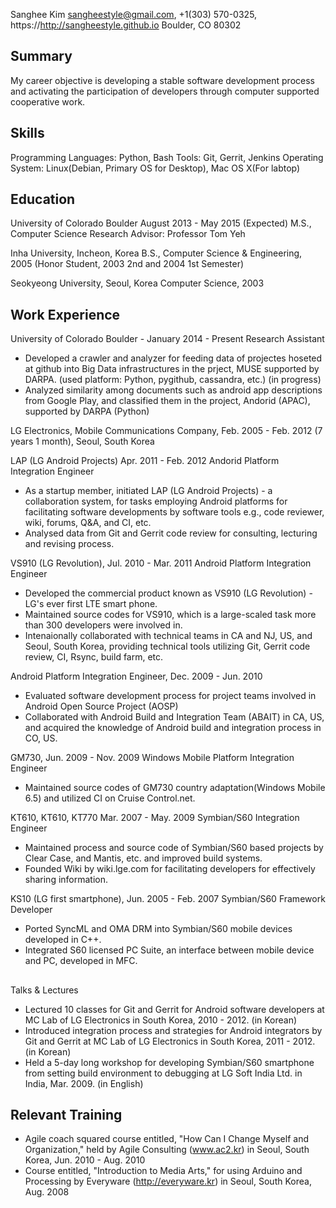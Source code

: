 Sanghee Kim
sangheestyle@gmail.com, +1(303) 570-0325, https://http://sangheestyle.github.io
Boulder, CO 80302

## Summary

My career objective is developing a stable software development process and activating the participation of developers through computer supported cooperative work.

## Skills

Programming Languages: Python, Bash
Tools: Git, Gerrit, Jenkins
Operating System: Linux(Debian, Primary OS for Desktop), Mac OS X(For
labtop)

## Education

University of Colorado Boulder August 2013 - May 2015 (Expected)
M.S., Computer Science
Research Advisor: Professor Tom Yeh

Inha University, Incheon, Korea
B.S., Computer Science & Engineering, 2005 (Honor Student, 2003 2nd and 2004 1st Semester)

Seokyeong University, Seoul, Korea
Computer Science, 2003

## Work Experience

University of Colorado Boulder - January 2014 - Present
Research Assistant

* Developed a crawler and analyzer for feeding data of projectes hoseted at github into Big Data infrastructures in the prject, MUSE supported by DARPA. (used platform: Python, pygithub, cassandra, etc.) (in progress)
* Analyzed similarity among documents such as android app descriptions from Google Play, and classified them in the project, Andorid (APAC), supported by DARPA (Python)

LG Electronics, Mobile Communications Company, Feb. 2005 - Feb. 2012 (7 years 1 month), Seoul, South Korea

LAP (LG Android Projects) Apr. 2011 - Feb. 2012
Andorid Platform Integration Engineer
* As a startup member, initiated LAP (LG Android Projects) - a collaboration system, for tasks employing Android platforms for facilitating software developments by software tools e.g., code reviewer, wiki, forums, Q&A, and CI, etc.
* Analysed data from Git and Gerrit code review for consulting, lecturing and revising process.

VS910 (LG Revolution), Jul. 2010 - Mar. 2011
Android Platform Integration Engineer
* Developed the commercial product known as VS910 (LG Revolution) - LG's ever first LTE smart phone.
* Maintained source codes for VS910, which is a large-scaled task more than 300 developers were involved in.
* Intenaionally collaborated with technical teams in CA and NJ, US, and Seoul, South Korea, providing technical tools utilizing Git, Gerrit code review, CI, Rsync, build farm, etc.

Android Platform Integration Engineer, Dec. 2009 - Jun. 2010
* Evaluated software development process for project teams involved in Android Open Source Project (AOSP)
* Collaborated with Android Build and Integration Team (ABAIT) in CA, US, and acquired the knowledge of Android build and integration process in CO, US.

GM730, Jun. 2009 - Nov. 2009
Windows Mobile Platform Integration Engineer
* Maintained source codes of GM730 country adaptation(Windows Mobile 6.5) and utilized CI on Cruise Control.net.

KT610, KT610, KT770 Mar. 2007 - May. 2009
Symbian/S60 Integration Engineer
* Maintained process and source code of Symbian/S60 based projects by Clear Case, and Mantis, etc. and improved build systems. 
* Founded Wiki by wiki.lge.com for facilitating developers for effectively sharing information.

KS10 (LG first smartphone), Jun. 2005 - Feb. 2007
Symbian/S60 Framework Developer
* Ported SyncML and OMA DRM into Symbian/S60 mobile devices developed in C++.
* Integrated S60 licensed PC Suite, an interface between mobile device and PC, developed in MFC.

##
Talks & Lectures

* Lectured 10 classes for Git and Gerrit for Android software developers at MC Lab of LG Electronics in South Korea, 2010 - 2012. (in Korean)
* Introduced integration process and strategies for Android integrators by Git and Gerrit at MC Lab of LG Electronics in South Korea, 2011 - 2012. (in Korean)
* Held a 5-day long workshop for developing Symbian/S60 smartphone from setting build environment to debugging at LG Soft India Ltd. in India, Mar. 2009. (in English)

## Relevant Training

* Agile coach squared course entitled, "How Can I Change Myself and Organization," held by Agile Consulting (www.ac2.kr) in Seoul, South Korea, Jun. 2010 - Aug. 2010 
* Course entitled, "Introduction to Media Arts," for using Arduino and Processing by Everyware (http://everyware.kr) in Seoul, South Korea, Aug. 2008
